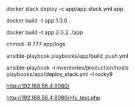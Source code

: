 docker stack deploy -c app/app.stack.yml app

docker build -t app:1.0.0 .

docker build -t app:2.0.2 ./app

chmod -R 777 app/logs

ansible-playbook playbooks/app/build_push.yml

ansible-playbook -i inventories/production/hosts playbooks/app/deploy_stack.yml -l rocky9

http://192.168.56.4:8080/

http://192.168.56.4:8080/nfs_test.php